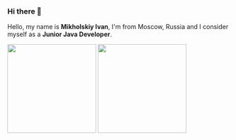 ### Hi there 👋

Hello, my name is **Mikholskiy Ivan**, I'm from Moscow, Russia and I consider myself as a **Junior Java Developer**.

<p>
  <img align="center"  height=200 src="https://github-readme-stats.vercel.app/api?username=toiepp&show_icons=true&theme=github_dark&hide_border=true" />
  <img align="center" height=200 src="https://github-readme-stats.vercel.app/api/top-langs/?username=toiepp&layout=compact&theme=github_dark&hide_border=true" />
</p>
